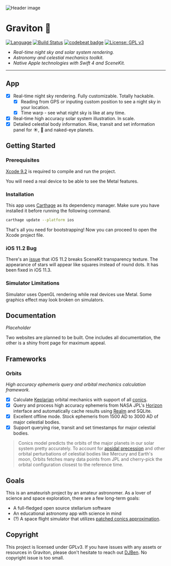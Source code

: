 ![Header image](https://github.com/DJBen/Graviton/raw/master/External%20Assets/G-Purple.png)

# Graviton :milky_way:

[![Language](https://img.shields.io/badge/Swift-4.0-orange.svg?style=flat)](https://swift.org)
[![Build Status](https://travis-ci.com/DJBen/Graviton.svg?token=1KVrf6xTWoPqLKJBPuJ1&branch=master)](https://travis-ci.com/DJBen/Graviton)
[![codebeat badge](https://codebeat.co/badges/de61d36c-440a-4cc7-85cf-97379e08ef15)](https://codebeat.co/a/sihao-lu/projects/github-com-djben-graviton-master?maxAge=3600)
[![License: GPL v3](https://img.shields.io/badge/License-GPL%20v3-blue.svg)](http://www.gnu.org/licenses/gpl-3.0)

- _Real-time night sky and solar system rendering._
- _Astronomy and celestial mechanics toolkit._
- _Native Apple technologies with Swift 4 and SceneKit._
----
## App
- [x] Real-time night sky rendering. Fully customizable. Totally hackable.
  - [x] Reading from GPS or inputing custom position to see a night sky in your location.
  - [x] Time warp - see what night sky is like at any time.
- [x] Real-time high accuracy solar system illustration. In scale.
- [x] Detailed celestial body information. Rise, transit and set information panel for :sunny:, :first_quarter_moon_with_face: and naked-eye planets.

## Getting Started

### Prerequisites

[Xcode 9.2](https://developer.apple.com/xcode/) is required to compile and run the project.

You will need a real device to be able to see the Metal features.

### Installation

This app uses [Carthage](https://github.com/Carthage/Carthage) as its dependency manager. Make sure you have installed it before running the following command.

```bash
carthage update --platform ios
```
That's all you need for bootstrapping! Now you can proceed to open the Xcode project file.

### iOS 11.2 Bug

There's an [issue](https://forums.developer.apple.com/thread/92671 ) that iOS 11.2 breaks SceneKit transparency texture. The appearance of stars will appear like squares instead of round dots. It has been fixed in iOS 11.3.


### Simulator Limitations

Simulator uses OpenGL rendering while real devices use Metal. Some graphics effect may look broken on simulators.

## Documentation
*Placeholder*

Two websites are planned to be built. One includes all documentation, the other is a shiny front page for maximum appeal.

## Frameworks
### Orbits
_High accuracy ephemeris query and orbital mechanics calculation framework._
- [x] Calculate [Keplarian](https://en.wikipedia.org/wiki/Kepler_orbit) orbital mechanics with support of all [conics](https://en.wikipedia.org/wiki/Conic_section).
- [x] Query and process high accuracy ephemeris from NASA JPL's [Horizon](http://ssd.jpl.nasa.gov/?horizons) interface and automatically cache results using [Realm](https://realm.io) and SQLite.
- [x] Excellent offline mode. Stock ephemeris from 1500 AD to 3000 AD of major celestial bodies.
- [x] Support querying rise, transit and set timestamps for major celestial bodies.

> Conics model predicts the orbits of the major planets in our solar system pretty accurately. To account for [apsidal precession](https://en.wikipedia.org/wiki/Apsidal_precession) and other orbital perturbations of celestial bodies like Mercury and Earth's moon, Orbits fetches many data points from JPL and cherry-pick the orbital configuration closest to the reference time.

## Goals
This is an amateurish project by an amateur astronomer. As a lover of science and space exploration, there are a few long-term goals:

- A full-fledged open source stellarium software
- An educational astronomy app with science in mind
- (?) A space flight simulator that utilizes [patched conics approximation](https://en.wikipedia.org/wiki/Patched_conic_approximation).

## Copyright
This project is licensed under GPLv3.
If you have issues with any assets or resources in Graviton, please don't hesitate to reach out [DJBen](mailto:lsh32768@gmail.com). No copyright issue is too small.
